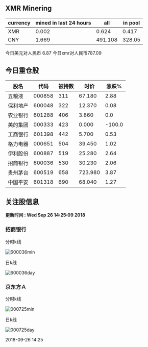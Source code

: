 ## XMR Minering

|currency|mined in last 24 hours|all|in pool|
|---|---|---|---|
|XMR|0.002|0.624|0.417|
|CNY|1.669|491.108|328.05|

今日美元对人民币 6.87	今日xmr对人民币787.09


## 今日重仓股 

|股名|代码|被持数|时价|涨跌%|
|---|---|---|---|---|
|五粮液|000858|311|67.180|2.88|
|保利地产|600048|322|12.370|0.08|
|农业银行|601288|406|3.860|0.0|
|美的集团|000333|423|0.000|-100.0|
|工商银行|601398|442|5.700|0.53|
|格力电器|000651|504|39.450|1.02|
|伊利股份|600887|519|25.280|2.64|
|招商银行|600036|530|30.230|2.06|
|贵州茅台|600519|658|723.980|3.87|
|中国平安|601318|690|68.040|1.27|

## 关注股信息
**更新时间 : Wed Sep 26 14:25:09 2018**
### 招商银行 
分时k线

![600036min](http://image.sinajs.cn/newchart/min/n/sh600036.gif)

日k线

![600036day](http://image.sinajs.cn/newchart/daily/n/sh600036.gif)

### 京东方Ａ 
分时k线

![000725min](http://image.sinajs.cn/newchart/min/n/sz000725.gif)

日k线

![000725day](http://image.sinajs.cn/newchart/daily/n/sz000725.gif)

2018-09-26 14:25